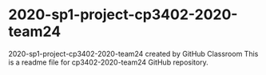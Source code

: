 # 2020-sp1-project-cp3402-2020-team24
2020-sp1-project-cp3402-2020-team24 created by GitHub Classroom
This is a readme file for cp3402-2020-team24 GitHub repository.